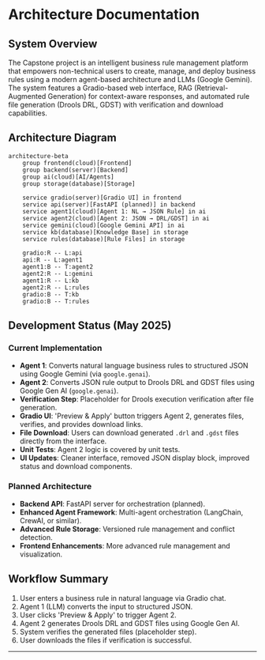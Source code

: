 # Architecture Documentation

## System Overview

The Capstone project is an intelligent business rule management platform that empowers non-technical users to create, manage, and deploy business rules using a modern agent-based architecture and LLMs (Google Gemini). The system features a Gradio-based web interface, RAG (Retrieval-Augmented Generation) for context-aware responses, and automated rule file generation (Drools DRL, GDST) with verification and download capabilities.

## Architecture Diagram

```mermaid
architecture-beta
    group frontend(cloud)[Frontend]
    group backend(server)[Backend]
    group ai(cloud)[AI/Agents]
    group storage(database)[Storage]

    service gradio(server)[Gradio UI] in frontend
    service api(server)[FastAPI (planned)] in backend
    service agent1(cloud)[Agent 1: NL → JSON Rule] in ai
    service agent2(cloud)[Agent 2: JSON → DRL/GDST] in ai
    service gemini(cloud)[Google Gemini API] in ai
    service kb(database)[Knowledge Base] in storage
    service rules(database)[Rule Files] in storage

    gradio:R -- L:api
    api:R -- L:agent1
    agent1:B -- T:agent2
    agent2:R -- L:gemini
    agent1:R -- L:kb
    agent2:R -- L:rules
    gradio:B -- T:kb
    gradio:B -- T:rules
```

## Development Status (May 2025)

### Current Implementation
- **Agent 1**: Converts natural language business rules to structured JSON using Google Gemini (via `google.genai`).
- **Agent 2**: Converts JSON rule output to Drools DRL and GDST files using Google Gen AI (`google.genai`).
- **Verification Step**: Placeholder for Drools execution verification after file generation.
- **Gradio UI**: 'Preview & Apply' button triggers Agent 2, generates files, verifies, and provides download links.
- **File Download**: Users can download generated `.drl` and `.gdst` files directly from the interface.
- **Unit Tests**: Agent 2 logic is covered by unit tests.
- **UI Updates**: Cleaner interface, removed JSON display block, improved status and download components.

### Planned Architecture
- **Backend API**: FastAPI server for orchestration (planned).
- **Enhanced Agent Framework**: Multi-agent orchestration (LangChain, CrewAI, or similar).
- **Advanced Rule Storage**: Versioned rule management and conflict detection.
- **Frontend Enhancements**: More advanced rule management and visualization.

## Workflow Summary
1. User enters a business rule in natural language via Gradio chat.
2. Agent 1 (LLM) converts the input to structured JSON.
3. User clicks 'Preview & Apply' to trigger Agent 2.
4. Agent 2 generates Drools DRL and GDST files using Google Gen AI.
5. System verifies the generated files (placeholder step).
6. User downloads the files if verification is successful.

---
